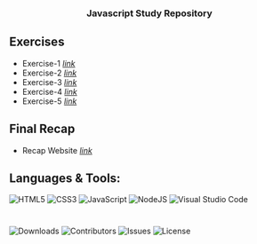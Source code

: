 <h3 align="center">Javascript Study Repository</h3>

## Exercises
- Exercise-1 <a href="https://github.com/randexlofi/js-study/tree/master/exercise-1"><i>link</i></a></li>
- Exercise-2 <a href="https://github.com/randexlofi/js-study/tree/master/exercise-2"><i>link</i></a></li>
- Exercise-3 <a href="https://github.com/randexlofi/js-study/tree/master/exercise-3"><i>link</i></a></li>
- Exercise-4 <a href="https://github.com/randexlofi/js-study/tree/master/exercise-4"><i>link</i></a></li>
- Exercise-5 <a href="https://github.com/randexlofi/js-study/tree/master/exercise-5"><i>link</i></a></li>

## Final Recap
- Recap Website <a href="https://github.com/randexlofi/js-study/tree/master"><i>link</i></a></li>

## Languages & Tools:
![HTML5](https://img.shields.io/badge/html5-%23E34F26.svg?style=for-the-badge&logo=html5&logoColor=white)
![CSS3](https://img.shields.io/badge/css3-%231572B6.svg?style=for-the-badge&logo=css3&logoColor=white)
![JavaScript](https://img.shields.io/badge/javascript-%23323330.svg?style=for-the-badge&logo=javascript&logoColor=%23F7DF1E)
![NodeJS](https://img.shields.io/badge/node.js-6DA55F?style=for-the-badge&logo=node.js&logoColor=white)
![Visual Studio Code](https://img.shields.io/badge/Visual%20Studio%20Code-0078d7.svg?style=for-the-badge&logo=visual-studio-code&logoColor=white)

#
![Downloads](https://img.shields.io/github/downloads/randexlofi/js-study/total) ![Contributors](https://img.shields.io/github/contributors/randexlofi/js-study?color=dark-green) ![Issues](https://img.shields.io/github/issues/randexlofi/js-study) ![License](https://img.shields.io/github/license/randexlofi/js-study) 
